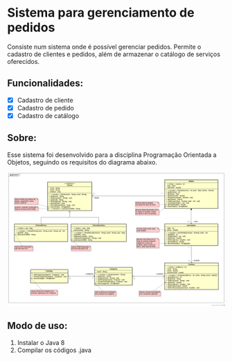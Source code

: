 # Sistema para gerenciamento de pedidos

<p> Consiste num sistema onde é possível gerenciar pedidos. Permite o cadastro de clientes e pedidos, além de armazenar o catálogo de serviços oferecidos. </p>

## Funcionalidades:

- [x] Cadastro de cliente
- [x] Cadastro de pedido
- [x] Cadastro de catálogo

## Sobre:
<p> Esse sistema foi desenvolvido para a disciplina Programação Orientada a Objetos, seguindo os requisitos do diagrama abaixo. </p>

<img src = "Diagrama_Modelo.png"/>

## Modo de uso:

1. Instalar o Java 8
2. Compilar os códigos .java